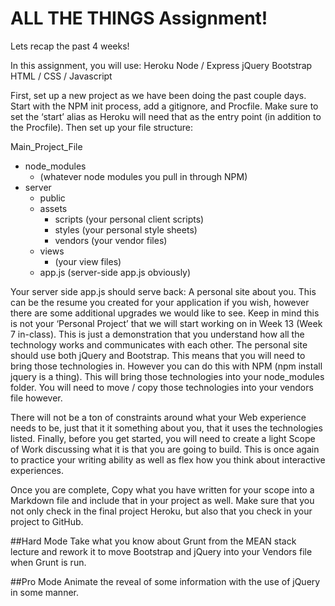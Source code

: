 # ALL THE THINGS Assignment!

Lets recap the past 4 weeks!

In this assignment, you will use:
Heroku
Node / Express
jQuery 
Bootstrap
HTML / CSS / Javascript

First, set up a new project as we have been doing the past couple days. Start with the NPM init process, add a gitignore, and Procfile. Make sure to set the ‘start’ alias as Heroku will need that as the entry point (in addition to the Procfile). Then set up your file structure:

Main_Project_File
  - node_modules
    - (whatever node modules you pull in through NPM)
  - server
    - public
    - assets
      - scripts
        (your personal client scripts)
      - styles
        (your personal style sheets)
      - vendors
        (your vendor files)
    - views
      - (your view files)
    - app.js (server-side app.js obviously)

Your server side app.js should serve back:
A personal site about you. This can be the resume you created for your application if you wish, however there are some additional upgrades we would like to see. Keep in mind this is not your ‘Personal Project’ that we will start working on in Week 13 (Week 7 in-class). This is just a demonstration that you understand how all the technology works and communicates with each other. 
The personal site should use both jQuery and Bootstrap. This means that you will need to bring those technologies in. However you can do this with NPM (npm install jquery is a thing). This will bring those technologies into your node_modules folder. You will need to move / copy those technologies into your vendors file however.

There will not be a ton of constraints around what your Web experience needs to be, just that it it something about you, that it uses the technologies listed.
Finally, before you get started, you will need to create a light Scope of Work discussing what it is that you are going to build. This is once again to practice your writing ability as well as flex how you think about interactive experiences. 

Once you are complete,  Copy what you have written for your scope into a Markdown file and include that in your project as well. Make sure that you not only check in the final project Heroku, but also that you check in your project to GitHub.

##Hard Mode
Take what you know about Grunt from the MEAN stack lecture and rework it to move Bootstrap and jQuery into your Vendors file when Grunt is run. 

##Pro Mode
Animate the reveal of some information with the use of jQuery in some manner.